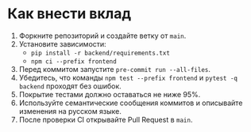 # Как внести вклад

1. Форкните репозиторий и создайте ветку от `main`.
2. Установите зависимости:
   - `pip install -r backend/requirements.txt`
   - `npm ci --prefix frontend`
3. Перед коммитом запустите `pre-commit run --all-files`.
4. Убедитесь, что команды `npm test --prefix frontend` и `pytest -q backend` проходят без ошибок.
5. Покрытие тестами должно оставаться не ниже 95%.
6. Используйте семантические сообщения коммитов и описывайте изменения на русском языке.
7. После проверки CI открывайте Pull Request в `main`.
